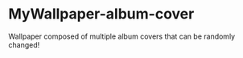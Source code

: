 # MyWallpaper-album-cover
Wallpaper composed of multiple album covers that can be randomly changed!
